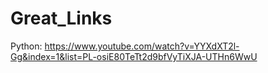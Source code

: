 # Great_Links

Python:
  https://www.youtube.com/watch?v=YYXdXT2l-Gg&index=1&list=PL-osiE80TeTt2d9bfVyTiXJA-UTHn6WwU
